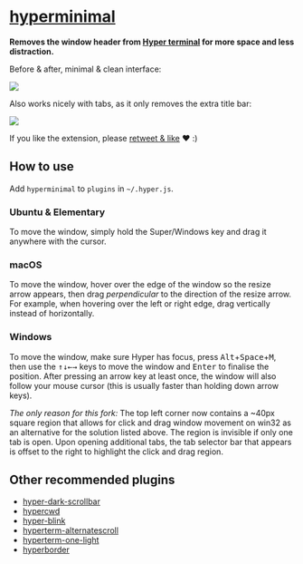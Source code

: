 # [hyperminimal](https://www.npmjs.com/package/hyperminimal)

**Removes the window header from [Hyper terminal](https://hyper.is) for more space and less distraction.**

Before & after, minimal & clean interface:

![](hyperminimal.png)

Also works nicely with tabs, as it only removes the extra title bar:

![](hyperminimal-tabs.png)

If you like the extension, please [retweet & like](https://twitter.com/jancborchardt/status/809756895686823936) ❤️ :)

## How to use

Add `hyperminimal` to `plugins` in `~/.hyper.js`.

### Ubuntu & Elementary

To move the window, simply hold the Super/Windows key and drag it anywhere with the cursor.

### macOS

To move the window, hover over the edge of the window so the resize arrow appears, then drag _perpendicular_ to the direction of the resize arrow. For example, when hovering over the left or right edge, drag vertically instead of horizontally.

### Windows

To move the window, make sure Hyper has focus, press <kbd>Alt</kbd>+<kbd>Space</kbd>+<kbd>M</kbd>, then use the <kbd>&uarr;</kbd><kbd>&darr;</kbd><kbd>&larr;</kbd><kbd>&rarr;</kbd> keys to move the window and <kbd>Enter</kbd> to finalise the position.
After pressing an arrow key at least once, the window will also follow your mouse cursor (this is usually faster than holding down arrow keys).

*The only reason for this fork:* The top left corner now contains a ~40px square region that allows for click and drag window movement on win32 as an alternative for the solution listed above. The region is invisible if only one tab is open. Upon opening additional tabs, the tab selector bar that appears is offset to the right to highlight the click and drag region.

## Other recommended plugins

- [hyper-dark-scrollbar](https://github.com/moso/hyper-dark-scrollbar)
- [hypercwd](https://github.com/hharnisc/hypercwd)
- [hyper-blink](https://github.com/amio/hyper-blink)
- [hyperterm-alternatescroll](https://github.com/lkzhao/hyperterm-alternatescroll)
- [hyperterm-one-light](https://github.com/andrepolischuk/hyper-one-light/)
- [hyperborder](https://github.com/webmatze/hyperborder)
